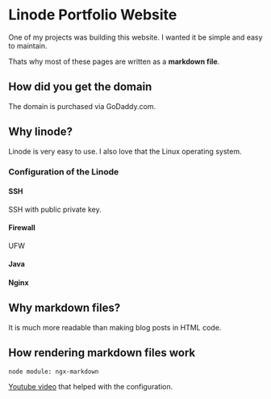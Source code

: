 # Linode Portfolio Website
One of my projects was building this website. 
I wanted it be simple and easy to maintain. 

Thats why most of these pages are written as a **markdown file**. 

## How did you get the domain
The domain is purchased via GoDaddy.com.

## Why linode?
Linode is very easy to use. 
I also love that the Linux operating system.

### Configuration of the Linode
#### SSH 
SSH with public private key.

#### Firewall
UFW

#### Java

#### Nginx

## Why markdown files?
It is much more readable than making blog posts in HTML code. 

## How rendering markdown files work
`node module: ngx-markdown`

[Youtube video](https://www.youtube.com/watch?v=vElAOWRLVzk) that helped with the configuration.